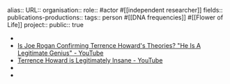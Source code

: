 alias::
URL::
organisation::
role:: #actor #[[independent researcher]] 
fields::
publications-productions:: 
tags:: person #[[DNA frequencies]] #[[Flower of Life]] 
project::
public:: true

-
- [Is Joe Rogan Confirming Terrence Howard's Theories? "He Is A Legitimate Genius" - YouTube](https://www.youtube.com/watch?v=Y6dDAD2bLXk)
- [Terrence Howard is Legitimately Insane - YouTube](https://www.youtube.com/watch?v=lWAyfr3gxMA)
-
-